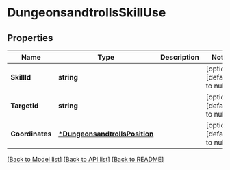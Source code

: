 # DungeonsandtrollsSkillUse

## Properties
Name | Type | Description | Notes
------------ | ------------- | ------------- | -------------
**SkillId** | **string** |  | [optional] [default to null]
**TargetId** | **string** |  | [optional] [default to null]
**Coordinates** | [***DungeonsandtrollsPosition**](dungeonsandtrollsPosition.md) |  | [optional] [default to null]

[[Back to Model list]](../README.md#documentation-for-models) [[Back to API list]](../README.md#documentation-for-api-endpoints) [[Back to README]](../README.md)

